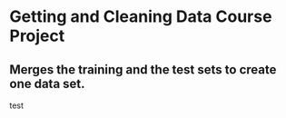 # Getting and Cleaning Data Course Project

## Merges the training and the test sets to create one data set.
test
